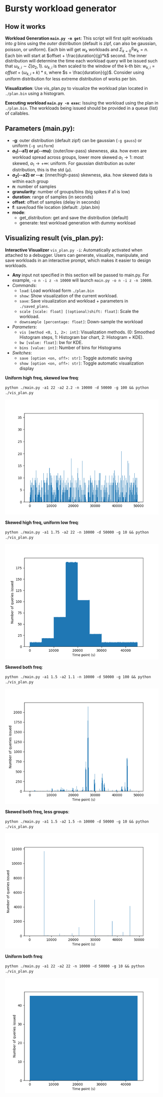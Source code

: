 # Bursty workload generator
## How it works
**Workload Generation `main.py -m get`**: This script will first split workloads into *g* bins using the *outer* distribution (default is zipf, can also be gaussian, poisson, or uniform). Each bin will get $w_k$ workloads and $\Sigma_{k=0}^{g}w_k = n$. Each bin will start at $offset + \frac{duration}{g}*k$ second. The inner distribution will determine the time each workload query will be issued such that $\omega_{k, i} \sim \zeta(a_2, 1)$. $\omega_{k, i}$ is then scaled to the window of the k-th bin: $w_{k, i} = offset + (\omega_{k, i} + k)*s$, where $s = \frac{duration}{g}$. Consider using uniform distribution for less extreme distribution of works per bin.

**Visualization**: Use vis_plan.py to visualize the workload plan located in `./plan.bin` using a histogram.

**Executing workload `main.py -m exec`**: Issuing the workload using the plan in `./plan.bin`. The workloads being issued should be provided in a queue (list) of callables.

## Parameters (main.py):
  - **-g**: outer distribution (default zipf) can be gaussian (`-g gauss`) or uniform (`-g uniform`)
  - **$a_1$(--a1) or $\mu$(--mu)**: (outer/low-pass) skewness, aka. how even are workload spread across groups, lower more skewed $a_1\to1$: most skewed, $a_1\to+\infty$: uniform. For gaussian distribution as outer distribution, this is the std ($\mu$).
  - **$a_2$(--a2) or --a**: (inner/high-pass) skewness, aka. how skewed data is within each group
  - **n**: number of samples
  - **granularity**: number of groups/bins (big spikes if a1 is low)
  - **duration**: range of samples (in seconds)
  - **offset**: offset of samples (delay in seconds)
  - **f**: save/load file location (default: ./plan.bin)
  - **mode**: 
      - get_distribution: get and save the distribution (default)
      - generate: test workload generation with dummy workload

## Visualizing result (vis_plan.py):
  **Interactive Visualizer** `vis_plan.py -i`:    Automatically activated when attached to a debugger. Users can generate, visualize, manipulate, and save workloads in an interactive prompt, which makes it easier to design workloads.
  - **Any** input not specified in this section will be passed to main.py. For example, `-o n -i z -n 10000` will launch `main.py -o n -i z -n 10000`.
  - *Commands*: 
    - `load`: Load workload form `./plan.bin`
    - `show`: Show visualization of the current workload.
    - `save`: Save visualization and workload + parameters in `./saved_plans`.
    - `scale [scale: float] [(optional)shift: float]`: Scale the workload.
    - `downsample [percentage: float]`: Down-sample the workload
  - *Parameters*:
    - `vis [method <0, 1, 2>: int]`: Visualization methods. (0: Smoothed Histogram steps, 1: Histogram bar chart, 2: Histogram + KDE).
    - `bw [value: float]`: bw for KDE.
    - `bins [value: int]`: Number of bins for Histograms
  - *Switches*: 
    - `save [option <on, off>: str]`: Toggle automatic saving
    - `show [option <on, off>: str]`: Toggle automatic visualization display 

**Uniform high freq, skewed low freq**: 

`python ./main.py -a1 22 -a2 2.2 -n 10000 -d 50000 -g 100 && python ./vis_plan.py`

![Figure_1](/assets/Figure_1.png)

**Skewed high freq, uniform low freq**: 

`python ./main.py -a1 1.75 -a2 22 -n 10000 -d 50000 -g 10 && python ./vis_plan.py`

![Figure_5](/assets/Figure_4.png)

**Skewed both freq**: 

`python ./main.py -a1 1.5 -a2 1.1 -n 10000 -d 50000 -g 100 && python ./vis_plan.py`

![Figure_2](/assets/Figure_2.png)

**Skewed both freq, less groups**:

`python ./main.py -a1 1.5 -a2 1.5 -n 10000 -d 50000 -g 10 && python ./vis_plan.py`

![Figure_3](/assets/Figure_3.png)

**Uniform both freq**: 

`python ./main.py -a1 22 -a2 22 -n 10000 -d 50000 -g 10 && python ./vis_plan.py`

![Figure_4](/assets/Figure_0.png)